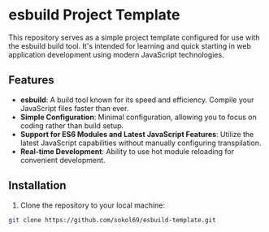 # esbuild Project Template

This repository serves as a simple project template configured for use with the esbuild build tool. It's intended for learning and quick starting in web application development using modern JavaScript technologies.

## Features

- **esbuild**: A build tool known for its speed and efficiency. Compile your JavaScript files faster than ever.
- **Simple Configuration**: Minimal configuration, allowing you to focus on coding rather than build setup.
- **Support for ES6 Modules and Latest JavaScript Features**: Utilize the latest JavaScript capabilities without manually configuring transpilation.
- **Real-time Development**: Ability to use hot module reloading for convenient development.

## Installation

1. Clone the repository to your local machine:

```bash
git clone https://github.com/sokol69/esbuild-template.git
